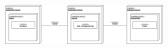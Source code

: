 ![deployment](https://github.com/chenko16/task-managment/blob/master/docs/diagrams/deployment/deployment.png)
